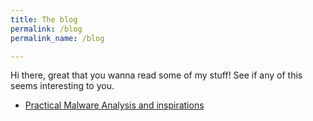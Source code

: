 ```yaml
---
title: The blog
permalink: /blog
permalink_name: /blog

---
```


Hi there, great that you wanna read some of my stuff!
See if any of this seems interesting to you.

- [Practical Malware Analysis and inspirations](/posts/pma)
